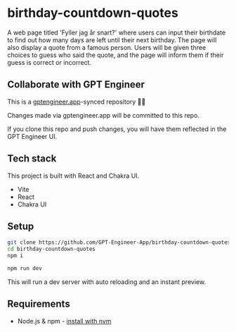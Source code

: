 # birthday-countdown-quotes

A web page titled 'Fyller jag år snart?' where users can input their birthdate to find out how many days are left until their next birthday. The page will also display a quote from a famous person. Users will be given three choices to guess who said the quote, and the page will inform them if their guess is correct or incorrect.

## Collaborate with GPT Engineer

This is a [gptengineer.app](https://gptengineer.app)-synced repository 🌟🤖

Changes made via gptengineer.app will be committed to this repo.

If you clone this repo and push changes, you will have them reflected in the GPT Engineer UI.

## Tech stack

This project is built with React and Chakra UI.

- Vite
- React
- Chakra UI

## Setup

```sh
git clone https://github.com/GPT-Engineer-App/birthday-countdown-quotes.git
cd birthday-countdown-quotes
npm i
```

```sh
npm run dev
```

This will run a dev server with auto reloading and an instant preview.

## Requirements

- Node.js & npm - [install with nvm](https://github.com/nvm-sh/nvm#installing-and-updating)
